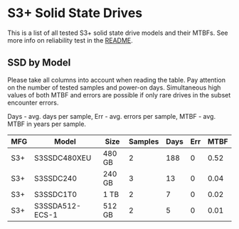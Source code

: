 S3+ Solid State Drives
======================

This is a list of all tested S3+ solid state drive models and their MTBFs. See
more info on reliability test in the [README](https://github.com/linuxhw/SMART).

SSD by Model
------------

Please take all columns into account when reading the table. Pay attention on the
number of tested samples and power-on days. Simultaneous high values of both MTBF
and errors are possible if only rare drives in the subset encounter errors.

Days - avg. days per sample,
Err  - avg. errors per sample,
MTBF - avg. MTBF in years per sample.

| MFG       | Model              | Size   | Samples | Days  | Err   | MTBF |
|-----------|--------------------|--------|---------|-------|-------|------|
| S3+       | S3SSDC480XEU       | 480 GB | 2       | 188   | 0     | 0.52   |
| S3+       | S3SSDC240          | 240 GB | 3       | 13    | 0     | 0.04   |
| S3+       | S3SSDC1T0          | 1 TB   | 2       | 7     | 0     | 0.02   |
| S3+       | S3SSDA512-ECS-1    | 512 GB | 2       | 5     | 0     | 0.01   |
